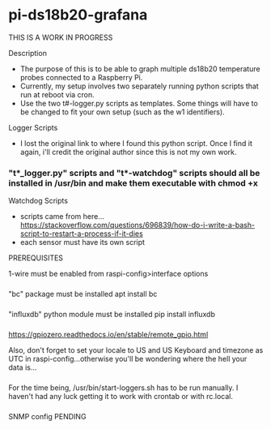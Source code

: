 # pi-ds18b20-grafana

THIS IS A WORK IN PROGRESS

Description
- The purpose of this is to be able to graph multiple ds18b20 temperature probes connected to a Raspberry Pi.
- Currently, my setup involves two separately running python scripts that run at reboot via cron.
- Use the two t#-logger.py scripts as templates. Some things will have to be changed to fit your own setup (such as the w1 identifiers).

Logger Scripts
- I lost the original link to where I found this python script. Once I find it again, i'll credit the original author since this is not my own work.





### "t*_logger.py" scripts and "t*-watchdog" scripts should all be installed in /usr/bin and make them executable with chmod +x ###

Watchdog Scripts
- scripts came from here... https://stackoverflow.com/questions/696839/how-do-i-write-a-bash-script-to-restart-a-process-if-it-dies
- each sensor must have its own script

PREREQUISITES

1-wire must be enabled from raspi-config>interface options

###
"bc" package must be installed
  apt install bc

###
"influxdb" python module must be installed
  pip install influxdb

###
https://gpiozero.readthedocs.io/en/stable/remote_gpio.html

Also, don't forget to set your locale to US and US Keyboard and timezone as UTC in raspi-config...otherwise you'll be wondering where the hell your data is...


###
For the time being, /usr/bin/start-loggers.sh has to be run manually. I haven't had any luck getting it to work with crontab or with rc.local.

###
SNMP config
PENDING
